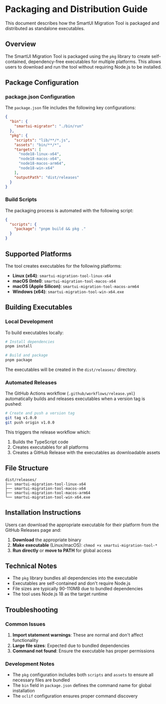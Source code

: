 # Packaging and Distribution Guide

This document describes how the SmartUI Migration Tool is packaged and distributed as standalone executables.

## Overview

The SmartUI Migration Tool is packaged using the `pkg` library to create self-contained, dependency-free executables for multiple platforms. This allows users to download and run the tool without requiring Node.js to be installed.

## Package Configuration

### package.json Configuration

The `package.json` file includes the following key configurations:

```json
{
  "bin": {
    "smartui-migrator": "./bin/run"
  },
  "pkg": {
    "scripts": "lib/**/*.js",
    "assets": "bin/**/*",
    "targets": [
      "node18-linux-x64",
      "node18-macos-x64", 
      "node18-macos-arm64",
      "node18-win-x64"
    ],
    "outputPath": "dist/releases"
  }
}
```

### Build Scripts

The packaging process is automated with the following script:

```json
{
  "scripts": {
    "package": "pnpm build && pkg ."
  }
}
```

## Supported Platforms

The tool creates executables for the following platforms:

- **Linux (x64)**: `smartui-migration-tool-linux-x64`
- **macOS (Intel)**: `smartui-migration-tool-macos-x64`
- **macOS (Apple Silicon)**: `smartui-migration-tool-macos-arm64`
- **Windows (x64)**: `smartui-migration-tool-win-x64.exe`

## Building Executables

### Local Development

To build executables locally:

```bash
# Install dependencies
pnpm install

# Build and package
pnpm package
```

The executables will be created in the `dist/releases/` directory.

### Automated Releases

The GitHub Actions workflow (`.github/workflows/release.yml`) automatically builds and releases executables when a version tag is pushed:

```bash
# Create and push a version tag
git tag v1.0.0
git push origin v1.0.0
```

This triggers the release workflow which:
1. Builds the TypeScript code
2. Creates executables for all platforms
3. Creates a GitHub Release with the executables as downloadable assets

## File Structure

```
dist/releases/
├── smartui-migration-tool-linux-x64
├── smartui-migration-tool-macos-x64
├── smartui-migration-tool-macos-arm64
└── smartui-migration-tool-win-x64.exe
```

## Installation Instructions

Users can download the appropriate executable for their platform from the GitHub Releases page and:

1. **Download** the appropriate binary
2. **Make executable** (Linux/macOS): `chmod +x smartui-migration-tool-*`
3. **Run directly** or **move to PATH** for global access

## Technical Notes

- The `pkg` library bundles all dependencies into the executable
- Executables are self-contained and don't require Node.js
- File sizes are typically 90-110MB due to bundled dependencies
- The tool uses Node.js 18 as the target runtime

## Troubleshooting

### Common Issues

1. **Import statement warnings**: These are normal and don't affect functionality
2. **Large file sizes**: Expected due to bundled dependencies
3. **Command not found**: Ensure the executable has proper permissions

### Development Notes

- The `pkg` configuration includes both `scripts` and `assets` to ensure all necessary files are bundled
- The `bin` field in `package.json` defines the command name for global installation
- The `oclif` configuration ensures proper command discovery
